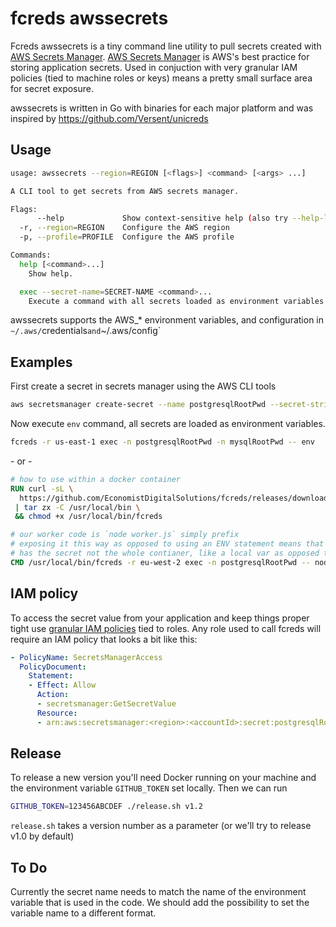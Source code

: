 # fcreds awssecrets

Fcreds awssecrets is a tiny command line utility to pull secrets created with [AWS Secrets Manager](https://aws.amazon.com/secrets-manager/).
[AWS Secrets Manager](https://aws.amazon.com/secrets-manager/) is AWS's best practice for storing application secrets.  Used in conjuction with very granular IAM policies (tied to machine roles or keys) means a pretty small surface area for secret exposure. 

awssecrets is written in Go with binaries for each major platform and was inspired by https://github.com/Versent/unicreds

## Usage

```bash
usage: awssecrets --region=REGION [<flags>] <command> [<args> ...]

A CLI tool to get secrets from AWS secrets manager.

Flags:
      --help             Show context-sensitive help (also try --help-long and --help-man).
  -r, --region=REGION    Configure the AWS region
  -p, --profile=PROFILE  Configure the AWS profile

Commands:
  help [<command>...]
    Show help.

  exec --secret-name=SECRET-NAME <command>...
    Execute a command with all secrets loaded as environment variables.
```

awssecrets supports the AWS_* environment variables, and configuration in `~/.aws/`credentials` and `~/.aws/config`

## Examples

First create a secret in secrets manager using the AWS CLI tools

```bash
aws secretsmanager create-secret --name postgresqlRootPwd --secret-string password123DontHackMe
```

Now execute `env` command, all secrets are loaded as environment variables.

```bash
fcreds -r us-east-1 exec -n postgresqlRootPwd -n mysqlRootPwd -- env
```

\- or -

```Dockerfile
# how to use within a docker container
RUN curl -sL \
  https://github.com/EconomistDigitalSolutions/fcreds/releases/download/v1.0/awssecrets_linux_amd64.tar.gz \
 | tar zx -C /usr/local/bin \
 && chmod +x /usr/local/bin/fcreds

# our worker code is `node worker.js` simply prefix
# exposing it this way as opposed to using an ENV statement means that only the application
# has the secret not the whole contianer, like a local var as opposed to global scope
CMD /usr/local/bin/fcreds -r eu-west-2 exec -n postgresqlRootPwd -- node worker.js
```

## IAM policy

To access the secret value from your application and keep things proper tight use [granular IAM policies](https://docs.aws.amazon.com/secretsmanager/latest/userguide/auth-and-access_identity-based-policies.html#permissions_grant-limited-resources) tied to roles. Any role used to call fcreds will require an IAM policy that looks a bit like this:

```YAML
- PolicyName: SecretsManagerAccess
  PolicyDocument:
    Statement:
    - Effect: Allow
      Action:
      - secretsmanager:GetSecretValue
      Resource:
      - arn:aws:secretsmanager:<region>:<accountId>:secret:postgresqlRootPwd-*
```
## Release

To release a new version you'll need Docker running on your machine and the environment variable `GITHUB_TOKEN` set locally. Then we can run

```bash
GITHUB_TOKEN=123456ABCDEF ./release.sh v1.2
```

`release.sh` takes a version number as a parameter (or we'll try to release v1.0 by default)

## To Do

Currently the secret name needs to match the name of the environment variable that is used in the code. We should add the possibility to set the variable name to a different format.

